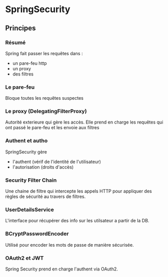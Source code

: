# SpringSecurity

## Principes

### Résumé
Spring fait passer les requêtes dans : 
- un pare-feu http
- un proxy
- des filtres

### Le pare-feu
Bloque toutes les requêtes suspectes

### Le proxy (DelegatingFilterProxy)
Autorité exterieure qui gère les accès.
Elle prend en charge les requêtes qui ont passé le pare-feu et les envoie aux filtres

### Authent et autho
SpringSecurity gère 
- l'authent (vérif de l'identité de l'utilisateur)
- l'autorisation (droits d'accès)
### Security Filter Chain
Une chaine de filtre qui intercepte les appels HTTP pour appliquer des règles de sécurité au travers de filtres.
### UserDetailsService
L'interface pour récupérer des info sur les utilsateur a partir de la DB.
### BCryptPasswordEncoder
Utilisé pour encoder les mots de passe de manière sécurisée.
### OAuth2 et JWT
Spring Security prend en charge l'authent via OAuth2.